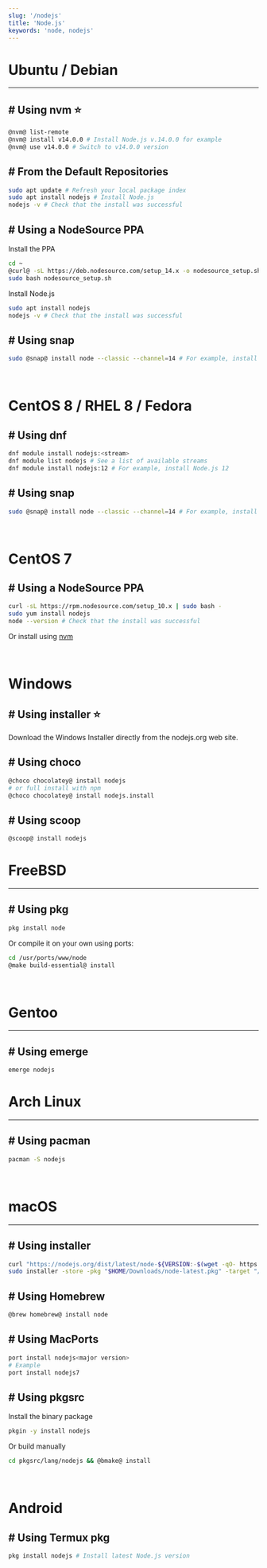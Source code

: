 ```yaml
---
slug: '/nodejs'
title: 'Node.js'
keywords: 'node, nodejs'
---
```


# Ubuntu / Debian

---

## # Using nvm ⭐

```bash
@nvm@ list-remote
@nvm@ install v14.0.0 # Install Node.js v.14.0.0 for example
@nvm@ use v14.0.0 # Switch to v14.0.0 version
```

## # From the Default Repositories

```bash
sudo apt update # Refresh your local package index
sudo apt install nodejs # Install Node.js
nodejs -v # Check that the install was successful
```

## # Using a NodeSource PPA

Install the PPA

```bash
cd ~
@curl@ -sL https://deb.nodesource.com/setup_14.x -o nodesource_setup.sh # For example, install Node.js 14
sudo bash nodesource_setup.sh
```

Install Node.js

```bash
sudo apt install nodejs
nodejs -v # Check that the install was successful
```

## # Using snap
```bash
sudo @snap@ install node --classic --channel=14 # For example, install Node.js 14
```

<br />

# CentOS 8 / RHEL 8 / Fedora

## # Using dnf
```bash
dnf module install nodejs:<stream>
dnf module list nodejs # See a list of available streams
dnf module install nodejs:12 # For example, install Node.js 12
```

## # Using snap
```bash
sudo @snap@ install node --classic --channel=14 # For example, install Node.js 14
```

<br />

# CentOS 7

## # Using a NodeSource PPA
```bash
curl -sL https://rpm.nodesource.com/setup_10.x | sudo bash -
sudo yum install nodejs
node --version # Check that the install was successful
```

Or install using [nvm](/nvm)

<br />

# Windows

## # Using installer ⭐
Download the Windows Installer directly from the nodejs.org web site.

## # Using choco
```bash
@choco chocolatey@ install nodejs
# or full install with npm
@choco chocolatey@ install nodejs.install
```

## # Using scoop
```bash
@scoop@ install nodejs
```

# FreeBSD

---

## # Using pkg
```bash
pkg install node
```
Or compile it on your own using ports:
```bash
cd /usr/ports/www/node
@make build-essential@ install
```

<br />

# Gentoo

---

## # Using emerge
```bash
emerge nodejs
```

# Arch Linux

---

## # Using pacman

```bash
pacman -S nodejs
```

<br />

# macOS

---

## # Using installer
```bash
curl "https://nodejs.org/dist/latest/node-${VERSION:-$(wget -qO- https://nodejs.org/dist/latest/ | sed -nE 's|.*>node-(.*)\.pkg</a>.*|\1|p')}.pkg" > "$HOME/Downloads/node-latest.pkg"
sudo installer -store -pkg "$HOME/Downloads/node-latest.pkg" -target "/"
```

## # Using Homebrew
```bash
@brew homebrew@ install node
```

## # Using MacPorts
```bash
port install nodejs<major version>
# Example
port install nodejs7
```

## # Using pkgsrc
Install the binary package
```bash
pkgin -y install nodejs
```
Or build manually
```bash
cd pkgsrc/lang/nodejs && @bmake@ install
```

<br />

# Android

## # Using Termux pkg
```bash
pkg install nodejs # Install latest Node.js version
```